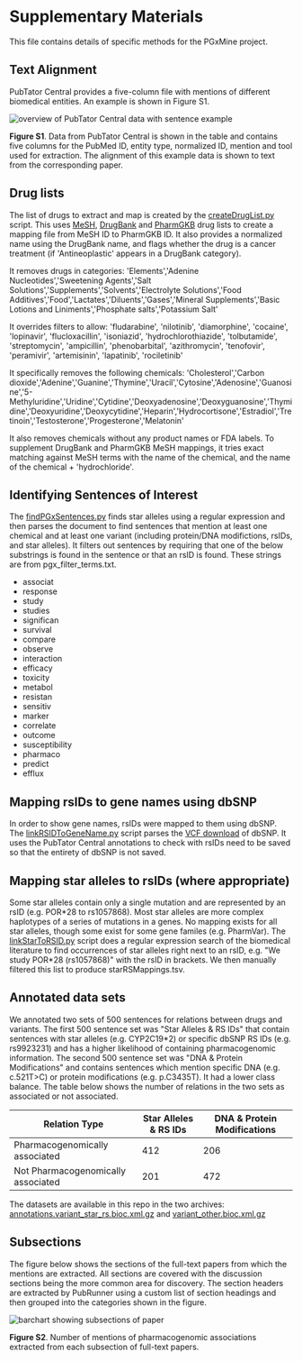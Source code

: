 # Supplementary Materials

This file contains details of specific methods for the PGxMine project.

## Text Alignment

PubTator Central provides a five-column file with mentions of different biomedical entities. An example is shown in Figure S1.

![overview of PubTator Central data with sentence example](https://raw.githubusercontent.com/jakelever/pgxmine/master/paper/fig_alignment.png)

**Figure S1**. Data from PubTator Central is shown in the table and contains five columns for the PubMed ID, entity type, normalized ID, mention and tool used for extraction. The alignment of this example data is shown to text from the corresponding paper.

## Drug lists

The list of drugs to extract and map is created by the [createDrugList.py](https://github.com/jakelever/pgxmine/blob/master/createDrugList.py) script. This uses [MeSH](https://www.nlm.nih.gov/databases/download/mesh.html), [DrugBank](https://www.drugbank.ca/releases/latest) and [PharmGKB](https://www.pharmgkb.org/downloads) drug lists to create a mapping file from MeSH ID to PharmGKB ID. It also provides a normalized name using the DrugBank name, and flags whether the drug is a cancer treatment (if 'Antineoplastic' appears in a DrugBank category). 

It removes drugs in categories: 'Elements','Adenine Nucleotides','Sweetening Agents','Salt Solutions','Supplements','Solvents','Electrolyte Solutions','Food Additives','Food','Lactates','Diluents','Gases','Mineral Supplements','Basic Lotions and Liniments','Phosphate salts','Potassium Salt'

It overrides filters to allow: 'fludarabine', 'nilotinib', 'diamorphine', 'cocaine', 'lopinavir', 'flucloxacillin', 'isoniazid', 'hydrochlorothiazide', 'tolbutamide', 'streptomycin', 'ampicillin', 'phenobarbital', 'azithromycin', 'tenofovir', 'peramivir', 'artemisinin', 'lapatinib', 'rociletinib'

It specifically removes the following chemicals: 'Cholesterol','Carbon dioxide','Adenine','Guanine','Thymine','Uracil','Cytosine','Adenosine','Guanosine','5-Methyluridine','Uridine','Cytidine','Deoxyadenosine','Deoxyguanosine','Thymidine','Deoxyuridine','Deoxycytidine','Heparin','Hydrocortisone','Estradiol','Tretinoin','Testosterone','Progesterone','Melatonin'

It also removes chemicals without any product names or FDA labels. To supplement DrugBank and PharmGKB MeSH mappings, it tries exact matching against MeSH terms with the name of the chemical, and the name of the chemical + 'hydrochloride'.

## Identifying Sentences of Interest

The [findPGxSentences.py](https://github.com/jakelever/pgxmine/blob/master/findPGxSentences.py) finds star alleles using a regular expression and then parses the document to find sentences that mention at least one chemical and at least one variant (including protein/DNA modifictions, rsIDs, and star alleles). It filters out sentences by requiring that one of the below substrings is found in the sentence or that an rsID is found. These strings are from pgx_filter_terms.txt.

- associat
- response
- study
- studies
- significan
- survival
- compare
- observe
- interaction
- efficacy
- toxicity
- metabol
- resistan
- sensitiv
- marker
- correlate
- outcome
- susceptibility
- pharmaco
- predict
- efflux

## Mapping rsIDs to gene names using dbSNP

In order to show gene names, rsIDs were mapped to them using dbSNP. The [linkRSIDToGeneName.py](https://github.com/jakelever/pgxmine/blob/master/linkRSIDToGeneName.py) script parses the [VCF download](ftp://ftp.ncbi.nih.gov/snp/latest_release/VCF) of dbSNP. It uses the PubTator Central annotations to check with rsIDs need to be saved so that the entirety of dbSNP is not saved.

## Mapping star alleles to rsIDs (where appropriate)

Some star alleles contain only a single mutation and are represented by an rsID (e.g. POR\*28 to rs1057868). Most star alleles are more complex haplotypes of a series of mutations in a genes. No mapping exists for all star alleles, though some exist for some gene familes (e.g. PharmVar). The [linkStarToRSID.py](https://github.com/jakelever/pgxmine/blob/master/linkStarToRSID.py) script does a regular expression search of the biomedical literature to find occurrences of star alleles right next to an rsID, e.g. "We study POR\*28 (rs1057868)" with the rsID in brackets. We then manually filtered this list to produce starRSMappings.tsv.

## Annotated data sets

We annotated two sets of 500 sentences for relations between drugs and variants. The first 500 sentence set was "Star Alleles & RS IDs" that contain sentences with star alleles (e.g. CYP2C19\*2) or specific dbSNP RS IDs (e.g. rs9923231) and has a higher likelihood of containing pharmacogenomic information. The second 500 sentence set was "DNA & Protein Modifications" and contains sentences which mention specific DNA (e.g. c.521T>C) or protein modifications (e.g. p.C3435T). It had a lower class balance. The table below shows the number of relations in the two sets as associated or not associated.

| Relation Type                      | Star Alleles & RS IDs | DNA & Protein Modifications |
|------------------------------------|-----------------------|-----------------------------|
| Pharmacogenomically associated     | 412                   | 206                         |
| Not Pharmacogenomically associated | 201                   | 472                         |

The datasets are available in this repo in the two archives: [annotations.variant_star_rs.bioc.xml.gz](https://github.com/jakelever/pgxmine/blob/master/annotations.variant_star_rs.bioc.xml.gz) and [variant_other.bioc.xml.gz](https://github.com/jakelever/pgxmine/blob/master/annotations.variant_other.bioc.xml.gz)

## Subsections

The figure below shows the sections of the full-text papers from which the mentions are extracted. All sections are covered with the discussion sections being the more common area for discovery. The section headers are extracted by PubRunner using a custom list of section headings and then grouped into the categories shown in the figure.

![barchart showing subsections of paper](https://raw.githubusercontent.com/jakelever/pgxmine/master/supplementaryMaterials/subsection_plot.svg?sanitize=true)

**Figure S2**. Number of mentions of pharmacogenomic associations extracted from each subsection of full-text papers.

